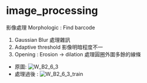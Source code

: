 # image_processing 

影像處理
Morphologic : Find barcode 
1. Gaussian Blur 處理雜訊
2. Adaptive threshold 影像明暗程度不一
3. Opening : Erosion -> dilation 處理圓圈外圍多餘的線條

* 原圖: 
![W_B2_6_3](https://user-images.githubusercontent.com/51444652/140327880-4d4abb97-44ce-4d54-a4e9-e2e3f5ecf40d.jpg)
* 處理過後 : 
![W_B2_6_3_train](https://user-images.githubusercontent.com/51444652/140327895-620db67e-f940-45e5-8737-bdb7f3148e79.jpg)
